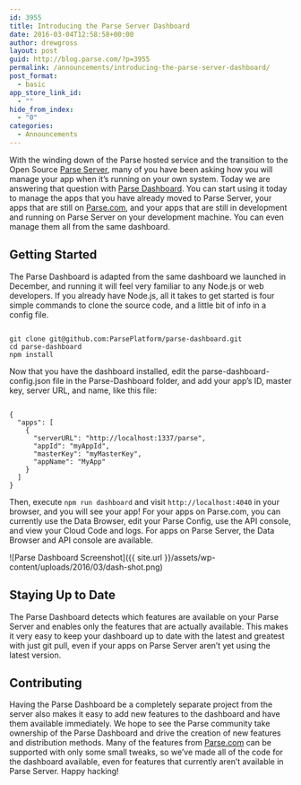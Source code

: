 ```yaml
---
id: 3955
title: Introducing the Parse Server Dashboard
date: 2016-03-04T12:58:58+00:00
author: drewgross
layout: post
guid: http://blog.parse.com/?p=3955
permalink: /announcements/introducing-the-parse-server-dashboard/
post_format:
  - basic
app_store_link_id:
  - ""
hide_from_index:
  - "0"
categories:
  - Announcements
---
```

With the winding down of the Parse hosted service and the transition to the Open Source <a href="http://blog.parse.com/announcements/what-is-parse-server/" target="_blank">Parse Server</a>, many of you have been asking how you will manage your app when it’s running on your own system. Today we are answering that question with <a href="https://github.com/ParsePlatform/parse-dashboard" target="_blank">Parse Dashboard</a>. You can start using it today to manage the apps that you have already moved to Parse Server, your apps that are still on <a href="http://parse.com/" target="_blank">Parse.com</a>, and your apps that are still in development and running on Parse Server on your development machine. You can even manage them all from the same dashboard.

## Getting Started

The Parse Dashboard is adapted from the same dashboard we launched in December, and running it will feel very familiar to any Node.js or web developers. If you already have Node.js, all it takes to get started is four simple commands to clone the source code, and a little bit of info in a config file.

<pre class="line-numbers"><code class="language-bash">
git clone git@github.com:ParsePlatform/parse-dashboard.git
cd parse-dashboard
npm install
</code></pre>

Now that you have the dashboard installed, edit the parse-dashboard-config.json file in the Parse-Dashboard folder, and add your app’s ID, master key, server URL, and name, like this file:

<pre class="line-numbers"><code class="language-javascript">
{
  "apps": [
    {
      "serverURL": "http://localhost:1337/parse",
      "appId": "myAppId",
      "masterKey": "myMasterKey",
      "appName": "MyApp"
    }
  ]
}
</code></pre>

Then, execute `npm run dashboard` and visit `http://localhost:4040` in your browser, and you will see your app! For your apps on Parse.com, you can currently use the Data Browser, edit your Parse Config, use the API console, and view your Cloud Code and logs. For apps on Parse Server, the Data Browser and API console are available.

![Parse Dashboard Screenshot]({{ site.url }}/assets/wp-content/uploads/2016/03/dash-shot.png)

## Staying Up to Date

The Parse Dashboard detects which features are available on your Parse Server and enables only the features that are actually available. This makes it very easy to keep your dashboard up to date with the latest and greatest with just git pull, even if your apps on Parse Server aren’t yet using the latest version.

## Contributing

Having the Parse Dashboard be a completely separate project from the server also makes it easy to add new features to the dashboard and have them available immediately. We hope to see the Parse community take ownership of the Parse Dashboard and drive the creation of new features and distribution methods. Many of the features from <a href="http://parse.com/" target="_blank">Parse.com</a> can be supported with only some small tweaks, so we’ve made all of the code for the dashboard available, even for features that currently aren’t available in Parse Server. Happy hacking!